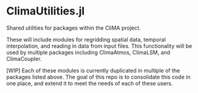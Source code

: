 # ClimaUtilities.jl
Shared utilities for packages within the CliMA project.

These will include modules for regridding spatial data, temporal interpolation,
and reading in data from input files. This functionality will be used by multiple
packages including ClimaAtmos, ClimaLSM, and ClimaCoupler.

[WIP] Each of these modules is currently duplicated in multiple of the packages
listed above. The goal of this repo is to consolidate this code in one place,
and extend it to meet the needs of each of these users.
